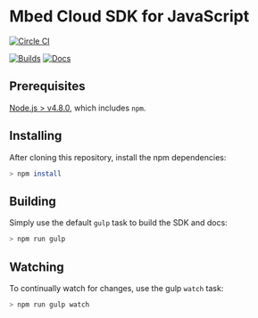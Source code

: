 # Mbed Cloud SDK for JavaScript

[![Circle CI](https://circleci.com/gh/ARMmbed/mbed-cloud-sdk-javascript-private.svg?style=shield&circle-token=9eb108b4971ce5cfca13e228eed6c2264396baae)](https://circleci.com/gh/ARMmbed/mbed-cloud-sdk-javascript-private/)

[![Builds](https://img.shields.io/badge/sdk-builds-blue.svg)](http://armmbed.github.io/mbed-cloud-sdk-javascript-private/builds/)
[![Docs](https://img.shields.io/badge/sdk-documentation-blue.svg)](http://mbed-cloud-sdk-javascript.s3-website-us-west-2.amazonaws.com/)

## Prerequisites

[Node.js > v4.8.0](https://nodejs.org), which includes `npm`.

## Installing

After cloning this repository, install the npm dependencies:

```bash
> npm install
```

## Building

Simply use the default ```gulp``` task to build the SDK and docs:

```bash
> npm run gulp
```

## Watching

To continually watch for changes, use the gulp `watch` task:

```bash
> npm run gulp watch
```
